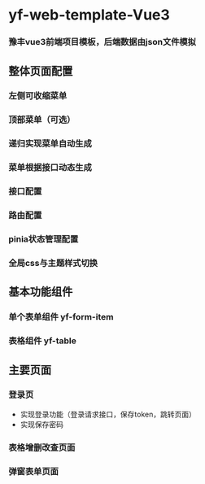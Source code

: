 # yf-web-template-Vue3

### 豫丰vue3前端项目模板，后端数据由json文件模拟

## 整体页面配置

### 左侧可收缩菜单

### 顶部菜单（可选）

### 递归实现菜单自动生成

### 菜单根据接口动态生成

### 接口配置

### 路由配置

### pinia状态管理配置

### 全局css与主题样式切换

## 基本功能组件

### 单个表单组件 yf-form-item

### 表格组件 yf-table

## 主要页面

### 登录页

* 实现登录功能（登录请求接口，保存token，跳转页面）
* 实现保存密码

### 表格增删改查页面

### 弹窗表单页面
